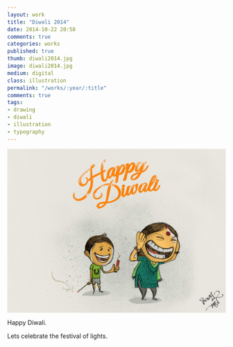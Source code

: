 ```yaml
---
layout: work
title: "Diwali 2014"
date: 2014-10-22 20:58
comments: true
categories: works
published: true
thumb: diwali2014.jpg
image: diwali2014.jpg
medium: digital
class: illustration
permalink: "/works/:year/:title"
comments: true
tags:
- drawing
- diwali
- illustration
- typography
---
```

<img src="/images/works/diwali2014.jpg" align="middle"/>

Happy Diwali.

Lets celebrate the festival of lights.